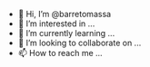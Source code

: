 - 👋 Hi, I’m @barretomassa
- 👀 I’m interested in ...
- 🌱 I’m currently learning ...
- 💞️ I’m looking to collaborate on ...
- 📫 How to reach me ...

<!---
barretomassa/barretomassa is a ✨ special ✨ repository because its `README.md` (this file) appears on your GitHub profile.
You can click the Preview link to take a look at your changes.
--->
